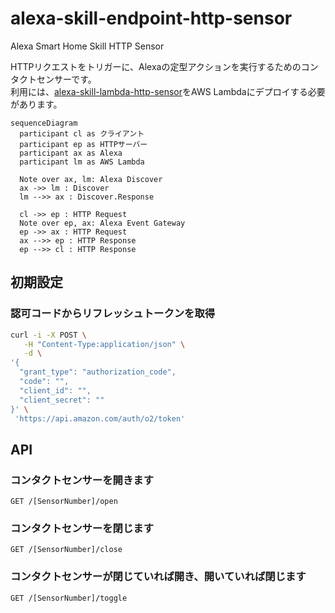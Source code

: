 # alexa-skill-endpoint-http-sensor

Alexa Smart Home Skill HTTP Sensor

HTTPリクエストをトリガーに、Alexaの定型アクションを実行するためのコンタクトセンサーです。  
利用には、[alexa-skill-lambda-http-sensor](https://github.com/nana4rider/alexa-skill-lambda-http-sensor)をAWS Lambdaにデプロイする必要があります。

```mermaid
sequenceDiagram
  participant cl as クライアント
  participant ep as HTTPサーバー
  participant ax as Alexa
  participant lm as AWS Lambda

  Note over ax, lm: Alexa Discover
  ax ->> lm : Discover
  lm -->> ax : Discover.Response

  cl ->> ep : HTTP Request
  Note over ep, ax: Alexa Event Gateway
  ep ->> ax : HTTP Request
  ax -->> ep : HTTP Response
  ep -->> cl : HTTP Response
```

## 初期設定
### 認可コードからリフレッシュトークンを取得
```bash
curl -i -X POST \
   -H "Content-Type:application/json" \
   -d \
'{
  "grant_type": "authorization_code",
  "code": "",
  "client_id": "",
  "client_secret": ""
}' \
 'https://api.amazon.com/auth/o2/token'
```

## API
### コンタクトセンサーを開きます  
```http
GET /[SensorNumber]/open
```
### コンタクトセンサーを閉じます  
```http
GET /[SensorNumber]/close
```
### コンタクトセンサーが閉じていれば開き、開いていれば閉じます  
```http
GET /[SensorNumber]/toggle
```
